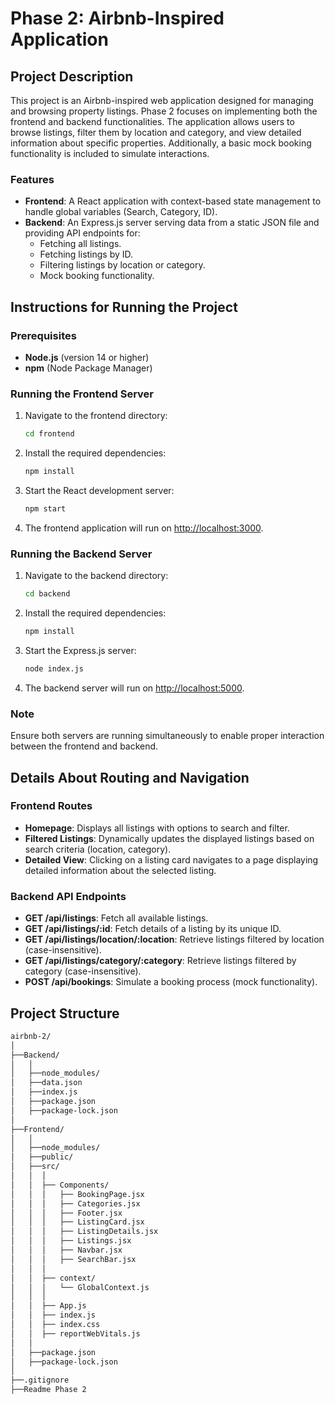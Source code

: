 # Phase 2: Airbnb-Inspired Application

## Project Description
This project is an Airbnb-inspired web application designed for managing and browsing property listings. Phase 2 focuses on implementing both the frontend and backend functionalities. The application allows users to browse listings, filter them by location and category, and view detailed information about specific properties. Additionally, a basic mock booking functionality is included to simulate interactions.

### Features
- **Frontend**: A React application with context-based state management to handle global variables (Search, Category, ID).
- **Backend**: An Express.js server serving data from a static JSON file and providing API endpoints for:
  - Fetching all listings.
  - Fetching listings by ID.
  - Filtering listings by location or category.
  - Mock booking functionality.

## Instructions for Running the Project

### Prerequisites
- **Node.js** (version 14 or higher)
- **npm** (Node Package Manager)

### Running the Frontend Server
1. Navigate to the frontend directory:
   ```bash
   cd frontend
   ```
2. Install the required dependencies:
   ```bash
   npm install
   ```
3. Start the React development server:
   ```bash
   npm start
   ```
4. The frontend application will run on [http://localhost:3000](http://localhost:3000).

### Running the Backend Server
1. Navigate to the backend directory:
   ```bash
   cd backend
   ```
2. Install the required dependencies:
   ```bash
   npm install
   ```
3. Start the Express.js server:
   ```bash
   node index.js
   ```
4. The backend server will run on [http://localhost:5000](http://localhost:5000).

### Note
Ensure both servers are running simultaneously to enable proper interaction between the frontend and backend.

## Details About Routing and Navigation

### Frontend Routes
- **Homepage**: Displays all listings with options to search and filter.
- **Filtered Listings**: Dynamically updates the displayed listings based on search criteria (location, category).
- **Detailed View**: Clicking on a listing card navigates to a page displaying detailed information about the selected listing.

### Backend API Endpoints
- **GET /api/listings**: Fetch all available listings.
- **GET /api/listings/:id**: Fetch details of a listing by its unique ID.
- **GET /api/listings/location/:location**: Retrieve listings filtered by location (case-insensitive).
- **GET /api/listings/category/:category**: Retrieve listings filtered by category (case-insensitive).
- **POST /api/bookings**: Simulate a booking process (mock functionality).

## Project Structure
```bash
airbnb-2/
│
├──Backend/
│   │
│   ├──node_modules/
│   ├──data.json
│   ├──index.js
│   ├──package.json
│   ├──package-lock.json
│
├──Frontend/
│   │
│   ├──node_modules/
│   ├──public/
│   ├──src/
│   │  │
│   │  ├── Components/
│   │  │   ├── BookingPage.jsx
│   │  │   ├── Categories.jsx
│   │  │   ├── Footer.jsx
│   │  │   ├── ListingCard.jsx
│   │  │   ├── ListingDetails.jsx
│   │  │   ├── Listings.jsx
│   │  │   ├── Navbar.jsx
│   │  │   ├── SearchBar.jsx
│   │  │
│   │  ├── context/
│   │  │   └── GlobalContext.js
│   │  │
│   │  ├── App.js
│   │  ├── index.js
│   │  ├── index.css
│   │  ├── reportWebVitals.js
│   │
│   ├──package.json
│   ├──package-lock.json
│
├──.gitignore
├──Readme Phase 2
```
